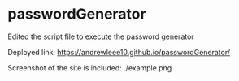 # passwordGenerator

Edited the script file to execute the password generator

Deployed link: https://andrewleee10.github.io/passwordGenerator/

Screenshot of the site is included: ./example.png